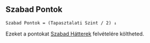 ## Szabad Pontok

`Szabad Pontok = (Tapasztalati Szint / 2) ↓`

Ezeket a pontokat [Szabad Hátterek](023_szabad_hatterek.md) felvételére költheted.
